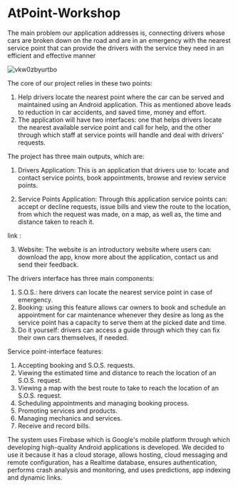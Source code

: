 # AtPoint-Workshop
The main problem our application addresses is, connecting drivers whose cars are  broken down on the road and are in an emergency with the nearest service point that can  provide the drivers with the service they need in an efficient and effective manner


![vkw0zbyurtbo](https://user-images.githubusercontent.com/20733292/62618842-8fd40780-b915-11e9-81a4-16bb86653e4b.jpg)






The core of our project relies in these two points:  
1. Help drivers locate the nearest point where the car can be served and maintained 
using an Android application. This as mentioned above leads to reduction in car 
accidents, and saved time, money and effort. 
2. The application will have two interfaces: one that helps drivers locate the nearest 
available service point and call for help, and the other through which staff at service 
points will handle and deal with drivers' requests. 
 
 The project has three main outputs, which are: 
1. Drivers Application: 
This is an application that drivers use to: locate and contact service points, book 
appointments, browse and review service points. 

2. Service Points Application: 
Through this application service points can: accept or decline requests, issue bills 
and view the route to the location, from which the request was made, on a map, as well as, 
the time and distance taken to reach it. 

link : 


 
3. Website: 
The website is an introductory website where users can: download the app, know 
more about the application, contact us and send their feedback. 
 
 
 
 The drivers interface has three main components: 
1. S.O.S.: here drivers can locate the nearest service point in case of emergency. 
2. Booking: using this feature allows car owners to book and schedule an appointment 
for car maintenance whenever they desire as long as the service point has a capacity 
to serve them at the picked date and time. 
3. Do it yourself: drivers can access a guide through which they can fix their own cars 
themselves, if needed.  

Service point-interface features: 
1. Accepting booking and S.O.S. requests. 
2. Viewing the estimated time and distance to reach the location of an S.O.S. request. 
3. Viewing a map with the best route to take to reach the location of an S.O.S. request. 
4. Scheduling appointments and managing booking process.    
5. Promoting services and products. 
6. Managing mechanics and services.  
7. Receive and record bills. 
 
 
The system uses Firebase which is Google's mobile platform through which 
developing high-quality Android applications is developed. We decided to use it because 
it has a cloud storage, allows hosting, cloud messaging and remote configuration, has a 
Realtime database, ensures authentication, performs crash analysis and monitoring, and 
uses predictions, app indexing and dynamic links.  
 
